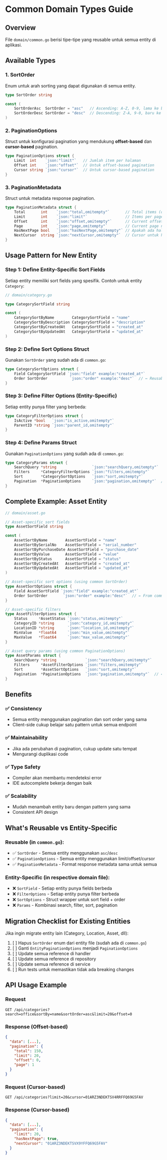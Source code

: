 # Common Domain Types Guide

## Overview
File `domain/common.go` berisi tipe-tipe yang reusable untuk semua entity di aplikasi.

## Available Types

### 1. SortOrder
Enum untuk arah sorting yang dapat digunakan di semua entity.

```go
type SortOrder string

const (
    SortOrderAsc  SortOrder = "asc"   // Ascending: A-Z, 0-9, lama ke baru
    SortOrderDesc SortOrder = "desc"  // Descending: Z-A, 9-0, baru ke lama
)
```

### 2. PaginationOptions
Struct untuk konfigurasi pagination yang mendukung **offset-based** dan **cursor-based** pagination.

```go
type PaginationOptions struct {
    Limit  int    `json:"limit"`   // Jumlah item per halaman
    Offset int    `json:"offset"`  // Untuk offset-based pagination
    Cursor string `json:"cursor"`  // Untuk cursor-based pagination
}
```

### 3. PaginationMetadata
Struct untuk metadata response pagination.

```go
type PaginationMetadata struct {
    Total       int    `json:"total,omitempty"`       // Total items (offset-based)
    Limit       int    `json:"limit"`                 // Items per page
    Offset      int    `json:"offset,omitempty"`      // Current offset
    Page        int    `json:"page,omitempty"`        // Current page number
    HasNextPage bool   `json:"hasNextPage,omitempty"` // Apakah ada halaman berikutnya
    NextCursor  string `json:"nextCursor,omitempty"`  // Cursor untuk halaman berikutnya
}
```

## Usage Pattern for New Entity

### Step 1: Define Entity-Specific Sort Fields
Setiap entity memiliki sort fields yang spesifik. Contoh untuk entity `Category`:

```go
// domain/category.go

type CategorySortField string

const (
    CategorySortByName        CategorySortField = "name"
    CategorySortByDescription CategorySortField = "description"
    CategorySortByCreatedAt   CategorySortField = "created_at"
    CategorySortByUpdatedAt   CategorySortField = "updated_at"
)
```

### Step 2: Define Sort Options Struct
Gunakan `SortOrder` yang sudah ada di `common.go`:

```go
type CategorySortOptions struct {
    Field CategorySortField `json:"field" example:"created_at"`
    Order SortOrder          `json:"order" example:"desc"`  // ← Reusable!
}
```

### Step 3: Define Filter Options (Entity-Specific)
Setiap entity punya filter yang berbeda:

```go
type CategoryFilterOptions struct {
    IsActive *bool   `json:"is_active,omitempty"`
    ParentID *string `json:"parent_id,omitempty"`
}
```

### Step 4: Define Params Struct
Gunakan `PaginationOptions` yang sudah ada di `common.go`:

```go
type CategoryParams struct {
    SearchQuery *string                `json:"searchQuery,omitempty"`
    Filters     *CategoryFilterOptions `json:"filters,omitempty"`
    Sort        *CategorySortOptions   `json:"sort,omitempty"`
    Pagination  *PaginationOptions     `json:"pagination,omitempty"`  // ← Reusable!
}
```

## Complete Example: Asset Entity

```go
// domain/asset.go

// Asset-specific sort fields
type AssetSortField string

const (
    AssetSortByName        AssetSortField = "name"
    AssetSortBySerialNo    AssetSortField = "serial_number"
    AssetSortByPurchaseDate AssetSortField = "purchase_date"
    AssetSortByValue       AssetSortField = "value"
    AssetSortByStatus      AssetSortField = "status"
    AssetSortByCreatedAt   AssetSortField = "created_at"
    AssetSortByUpdatedAt   AssetSortField = "updated_at"
)

// Asset-specific sort options (using common SortOrder)
type AssetSortOptions struct {
    Field AssetSortField `json:"field" example:"created_at"`
    Order SortOrder       `json:"order" example:"desc"`  // ← From common.go
}

// Asset-specific filters
type AssetFilterOptions struct {
    Status     *AssetStatus `json:"status,omitempty"`
    CategoryID *string      `json:"category_id,omitempty"`
    LocationID *string      `json:"location_id,omitempty"`
    MinValue   *float64     `json:"min_value,omitempty"`
    MaxValue   *float64     `json:"max_value,omitempty"`
}

// Asset query params (using common PaginationOptions)
type AssetParams struct {
    SearchQuery *string             `json:"searchQuery,omitempty"`
    Filters     *AssetFilterOptions `json:"filters,omitempty"`
    Sort        *AssetSortOptions   `json:"sort,omitempty"`
    Pagination  *PaginationOptions  `json:"pagination,omitempty"`  // ← From common.go
}
```

## Benefits

### ✅ **Consistency**
- Semua entity menggunakan pagination dan sort order yang sama
- Client-side cukup belajar satu pattern untuk semua endpoint

### ✅ **Maintainability**
- Jika ada perubahan di pagination, cukup update satu tempat
- Mengurangi duplikasi code

### ✅ **Type Safety**
- Compiler akan membantu mendeteksi error
- IDE autocomplete bekerja dengan baik

### ✅ **Scalability**
- Mudah menambah entity baru dengan pattern yang sama
- Consistent API design

## What's Reusable vs Entity-Specific

### Reusable (in `common.go`):
- ✅ `SortOrder` - Semua entity menggunakan `asc`/`desc`
- ✅ `PaginationOptions` - Semua entity menggunakan limit/offset/cursor
- ✅ `PaginationMetadata` - Format response metadata sama untuk semua

### Entity-Specific (in respective domain file):
- ❌ `SortField` - Setiap entity punya fields berbeda
- ❌ `FilterOptions` - Setiap entity punya filter berbeda
- ❌ `SortOptions` - Struct wrapper untuk sort field + order
- ❌ `Params` - Kombinasi search, filter, sort, pagination

## Migration Checklist for Existing Entities

Jika ingin migrate entity lain (Category, Location, Asset, dll):

1. [ ] Hapus `SortOrder` enum dari entity file (sudah ada di `common.go`)
2. [ ] Ganti `EntityPaginationOptions` menjadi `PaginationOptions`
3. [ ] Update semua reference di handler
4. [ ] Update semua reference di repository
5. [ ] Update semua reference di service
6. [ ] Run tests untuk memastikan tidak ada breaking changes

## API Usage Example

### Request
```http
GET /api/categories?search=office&sortBy=name&sortOrder=asc&limit=20&offset=0
```

### Response (Offset-based)
```json
{
  "data": [...],
  "pagination": {
    "total": 150,
    "limit": 20,
    "offset": 0,
    "page": 1
  }
}
```

### Request (Cursor-based)
```http
GET /api/categories?limit=20&cursor=01ARZ3NDEKTSV4RRFFQ69G5FAV
```

### Response (Cursor-based)
```json
{
  "data": [...],
  "pagination": {
    "limit": 20,
    "hasNextPage": true,
    "nextCursor": "01ARZ3NDEKTSVX9YFFQ69G5FAV"
  }
}
```
